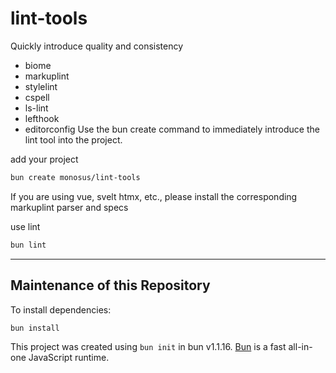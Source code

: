 # lint-tools

Quickly introduce quality and consistency

- biome
- markuplint
- stylelint
- cspell
- ls-lint
- lefthook
- editorconfig
Use the bun create command to immediately introduce the lint tool into the project.

add your project

```bash
bun create monosus/lint-tools
```

If you are using vue, svelt htmx, etc., please install the corresponding markuplint parser and specs

use lint

```bash
bun lint
```

---

## Maintenance of this Repository

To install dependencies:

```bash
bun install
```


This project was created using `bun init` in bun v1.1.16. [Bun](https://bun.sh) is a fast all-in-one JavaScript runtime.
